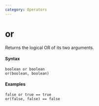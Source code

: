 ```yaml
---
category: Operators
---
```


# or
Returns the logical OR of its two arguments.

#### Syntax
```
boolean or boolean
or(boolean, boolean)
```

#### Examples
```
false or true == true
or(false, false) == false
```
